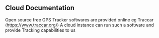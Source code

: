 ## Cloud Documentation

Open source free GPS Tracker softwares are provided online eg Traccar (https://www.traccar.org/)
A cloud instance can run such a software and provide Tracking capabilities to us
